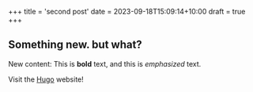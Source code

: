 +++
title = 'second post'
date = 2023-09-18T15:09:14+10:00
draft = true
+++
## Something new. but what?

New content: This is **bold** text, and this is *emphasized* text.

Visit the [Hugo](https://gohugo.io) website!
